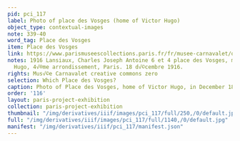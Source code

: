 ```yaml
---
pid: pci_117
label: Photo of place des Vosges (home of Victor Hugo)
object_type: contextual-images
note: 339-40
word_tag: Place des Vosges
item: Place des Vosges
link: https://www.parismuseescollections.paris.fr/fr/musee-carnavalet/oeuvres/6-et-4-place-des-vosges-maison-de-victor-hugo-4eme-arrondissement-paris-18#infos-principales
notes: 1916 Lansiaux, Charles Joseph Antoine 6 et 4 place des Vosges, maison de Victor
  Hugo, 4√®me arrondissement, Paris. 18 d√©cembre 1916.
rights: Mus√©e Carnavalet creative commons zero
selection: Which Place des Vosges?
caption: Photo of Place des Vosges, home of Victor Hugo, in December 18, 1916.
order: '116'
layout: paris-project-exhibition
collection: paris-project-exhibition
thumbnail: "/img/derivatives/iiif/images/pci_117/full/250,/0/default.jpg"
full: "/img/derivatives/iiif/images/pci_117/full/1140,/0/default.jpg"
manifest: "/img/derivatives/iiif/pci_117/manifest.json"
---
```

